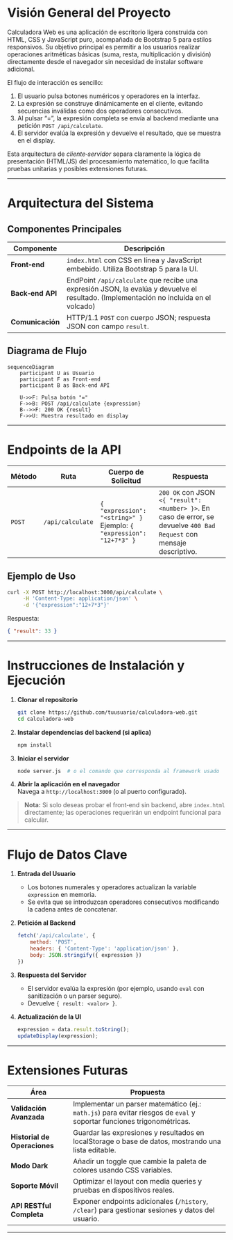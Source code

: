 # Visión General del Proyecto

Calculadora Web es una aplicación de escritorio ligera construida con HTML, CSS y JavaScript puro, acompañada de Bootstrap 5 para estilos responsivos. Su objetivo principal es permitir a los usuarios realizar operaciones aritméticas básicas (suma, resta, multiplicación y división) directamente desde el navegador sin necesidad de instalar software adicional.

El flujo de interacción es sencillo:

1. El usuario pulsa botones numéricos y operadores en la interfaz.
2. La expresión se construye dinámicamente en el cliente, evitando secuencias inválidas como dos operadores consecutivos.
3. Al pulsar “=”, la expresión completa se envía al backend mediante una petición `POST /api/calculate`.
4. El servidor evalúa la expresión y devuelve el resultado, que se muestra en el display.

Esta arquitectura de *cliente‑servidor* separa claramente la lógica de presentación (HTML/JS) del procesamiento matemático, lo que facilita pruebas unitarias y posibles extensiones futuras.

---

# Arquitectura del Sistema

## Componentes Principales

| Componente | Descripción |
|------------|-------------|
| **Front‑end** | `index.html` con CSS en línea y JavaScript embebido. Utiliza Bootstrap 5 para la UI. |
| **Back‑end API** | EndPoint `/api/calculate` que recibe una expresión JSON, la evalúa y devuelve el resultado. (Implementación no incluida en el volcado) |
| **Comunicación** | HTTP/1.1 `POST` con cuerpo JSON; respuesta JSON con campo `result`. |

## Diagrama de Flujo

```mermaid
sequenceDiagram
    participant U as Usuario
    participant F as Front‑end
    participant B as Back‑end API

    U->>F: Pulsa botón "="
    F->>B: POST /api/calculate {expression}
    B-->>F: 200 OK {result}
    F->>U: Muestra resultado en display
```

---

# Endpoints de la API

| Método | Ruta | Cuerpo de Solicitud | Respuesta |
|--------|------|---------------------|-----------|
| `POST` | `/api/calculate` | `{ "expression": "<string>" }`<br>Ejemplo: `{ "expression": "12+7*3" }` | `200 OK` con JSON `<{ "result": <number> }>`. En caso de error, se devuelve `400 Bad Request` con mensaje descriptivo. |

## Ejemplo de Uso

```bash
curl -X POST http://localhost:3000/api/calculate \
     -H 'Content-Type: application/json' \
     -d '{"expression":"12+7*3"}'
```

Respuesta:

```json
{ "result": 33 }
```

---

# Instrucciones de Instalación y Ejecución

1. **Clonar el repositorio**  
   ```bash
   git clone https://github.com/tuusuario/calculadora-web.git
   cd calculadora-web
   ```

2. **Instalar dependencias del backend (si aplica)**  
   ```bash
   npm install
   ```

3. **Iniciar el servidor**  
   ```bash
   node server.js  # o el comando que corresponda al framework usado
   ```

4. **Abrir la aplicación en el navegador**  
   Navega a `http://localhost:3000` (o al puerto configurado).

> **Nota:** Si solo deseas probar el front‑end sin backend, abre `index.html` directamente; las operaciones requerirán un endpoint funcional para calcular.

---

# Flujo de Datos Clave

1. **Entrada del Usuario**  
   - Los botones numerales y operadores actualizan la variable `expression` en memoria.
   - Se evita que se introduzcan operadores consecutivos modificando la cadena antes de concatenar.

2. **Petición al Backend**  
   ```js
   fetch('/api/calculate', {
       method: 'POST',
       headers: { 'Content-Type': 'application/json' },
       body: JSON.stringify({ expression })
   })
   ```

3. **Respuesta del Servidor**  
   - El servidor evalúa la expresión (por ejemplo, usando `eval` con sanitización o un parser seguro).
   - Devuelve `{ result: <valor> }`.

4. **Actualización de la UI**  
   ```js
   expression = data.result.toString();
   updateDisplay(expression);
   ```

---

# Extensiones Futuras

| Área | Propuesta |
|------|-----------|
| **Validación Avanzada** | Implementar un parser matemático (ej.: `math.js`) para evitar riesgos de `eval` y soportar funciones trigonométricas. |
| **Historial de Operaciones** | Guardar las expresiones y resultados en localStorage o base de datos, mostrando una lista editable. |
| **Modo Dark** | Añadir un toggle que cambie la paleta de colores usando CSS variables. |
| **Soporte Móvil** | Optimizar el layout con media queries y pruebas en dispositivos reales. |
| **API RESTful Completa** | Exponer endpoints adicionales (`/history`, `/clear`) para gestionar sesiones y datos del usuario. |

---